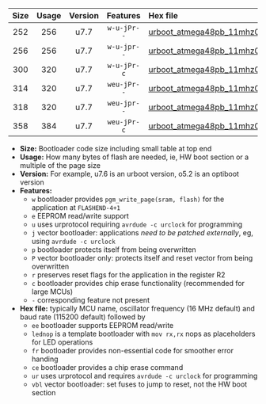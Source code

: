 |Size|Usage|Version|Features|Hex file|
|:-:|:-:|:-:|:-:|:--|
|252|256|u7.7|`w-u-jPr--`|[urboot_atmega48pb_11mhz0592_57600bps_lednop_ur_vbl.hex](https://raw.githubusercontent.com/stefanrueger/urboot.hex/main/mcus/atmega48pb/fcpu_11mhz0592/57600_bps/urboot_atmega48pb_11mhz0592_57600bps_lednop_ur_vbl.hex)|
|256|256|u7.7|`w-u-jpr--`|[urboot_atmega48pb_11mhz0592_57600bps_lednop_fr_ur_vbl.hex](https://raw.githubusercontent.com/stefanrueger/urboot.hex/main/mcus/atmega48pb/fcpu_11mhz0592/57600_bps/urboot_atmega48pb_11mhz0592_57600bps_lednop_fr_ur_vbl.hex)|
|300|320|u7.7|`w-u-jPr-c`|[urboot_atmega48pb_11mhz0592_57600bps_lednop_fr_ce_ur_vbl.hex](https://raw.githubusercontent.com/stefanrueger/urboot.hex/main/mcus/atmega48pb/fcpu_11mhz0592/57600_bps/urboot_atmega48pb_11mhz0592_57600bps_lednop_fr_ce_ur_vbl.hex)|
|314|320|u7.7|`weu-jPr--`|[urboot_atmega48pb_11mhz0592_57600bps_ee_lednop_ur_vbl.hex](https://raw.githubusercontent.com/stefanrueger/urboot.hex/main/mcus/atmega48pb/fcpu_11mhz0592/57600_bps/urboot_atmega48pb_11mhz0592_57600bps_ee_lednop_ur_vbl.hex)|
|318|320|u7.7|`weu-jpr--`|[urboot_atmega48pb_11mhz0592_57600bps_ee_lednop_fr_ur_vbl.hex](https://raw.githubusercontent.com/stefanrueger/urboot.hex/main/mcus/atmega48pb/fcpu_11mhz0592/57600_bps/urboot_atmega48pb_11mhz0592_57600bps_ee_lednop_fr_ur_vbl.hex)|
|358|384|u7.7|`weu-jPr-c`|[urboot_atmega48pb_11mhz0592_57600bps_ee_lednop_fr_ce_ur_vbl.hex](https://raw.githubusercontent.com/stefanrueger/urboot.hex/main/mcus/atmega48pb/fcpu_11mhz0592/57600_bps/urboot_atmega48pb_11mhz0592_57600bps_ee_lednop_fr_ce_ur_vbl.hex)|

- **Size:** Bootloader code size including small table at top end
- **Usage:** How many bytes of flash are needed, ie, HW boot section or a multiple of the page size
- **Version:** For example, u7.6 is an urboot version, o5.2 is an optiboot version
- **Features:**
  + `w` bootloader provides `pgm_write_page(sram, flash)` for the application at `FLASHEND-4+1`
  + `e` EEPROM read/write support
  + `u` uses urprotocol requiring `avrdude -c urclock` for programming
  + `j` vector bootloader: applications *need to be patched externally*, eg, using `avrdude -c urclock`
  + `p` bootloader protects itself from being overwritten
  + `P` vector bootloader only: protects itself and reset vector from being overwritten
  + `r` preserves reset flags for the application in the register R2
  + `c` bootloader provides chip erase functionality (recommended for large MCUs)
  + `-` corresponding feature not present
- **Hex file:** typically MCU name, oscillator frequency (16 MHz default) and baud rate (115200 default) followed by
  + `ee` bootloader supports EEPROM read/write
  + `lednop` is a template bootloader with `mov rx,rx` nops as placeholders for LED operations
  + `fr` bootloader provides non-essential code for smoother error handing
  + `ce` bootloader provides a chip erase command
  + `ur` uses urprotocol and requires `avrdude -c urclock` for programming
  + `vbl` vector bootloader: set fuses to jump to reset, not the HW boot section
